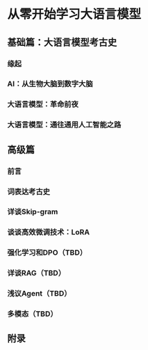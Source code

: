# 从零开始学习大语言模型

## 基础篇：大语言模型考古史

### 缘起

### AI：从生物大脑到数字大脑

### 大语言模型：革命前夜

### 大语言模型：通往通用人工智能之路

## 高级篇

### 前言

### 词表达考古史

### 详谈Skip-gram

### 谈谈高效微调技术：LoRA

### 强化学习和DPO（TBD）

### 详谈RAG（TBD）

### 浅议Agent（TBD）

### 多模态（TBD）

## 附录

